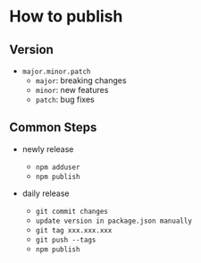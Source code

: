 # How to publish

## Version

- `major.minor.patch`
  - `major`: breaking changes
  - `minor`: new features
  - `patch`: bug fixes

## Common Steps

- newly release

  - `npm adduser`
  - `npm publish`

- daily release
  - `git commit changes`
  - `update version in package.json manually`
  - `git tag xxx.xxx.xxx`
  - `git push --tags`
  - `npm publish`
